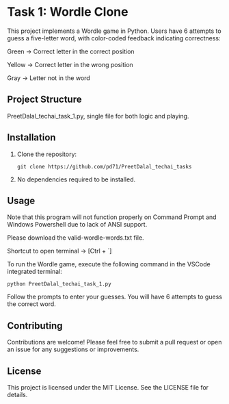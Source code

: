 # Task 1: Wordle Clone

This project implements a Wordle game in Python. Users have 6 attempts to guess a five-letter word, with color-coded feedback indicating correctness:

Green → Correct letter in the correct position

Yellow → Correct letter in the wrong position

Gray → Letter not in the word

## Project Structure

PreetDalal_techai_task_1.py, single file for both logic and playing.

## Installation

1. Clone the repository:
   ```
   git clone https://github.com/pd71/PreetDalal_techai_tasks
   ```

2. No dependencies required to be installed.

## Usage

Note that this program will not function properly on Command Prompt and Windows Powershell due to lack of ANSI support.

Please download the valid-wordle-words.txt file.

Shortcut to open terminal -> [Ctrl + `]

To run the Wordle game, execute the following command in the VSCode integrated terminal:

```
python PreetDalal_techai_task_1.py
```

Follow the prompts to enter your guesses. You will have 6 attempts to guess the correct word.

## Contributing

Contributions are welcome! Please feel free to submit a pull request or open an issue for any suggestions or improvements.

## License

This project is licensed under the MIT License. See the LICENSE file for details.
